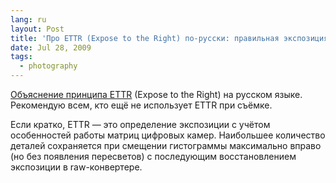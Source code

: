 ```yaml
---
lang: ru
layout: Post
title: 'Про ETTR (Expose to the Right) по-русски: правильная экспозиция цифровых фотографий'
date: Jul 28, 2009
tags:
  - photography
---
```


[Объяснение принципа ETTR](http://www.lightroom.ru/photomaster/63-88.html "Экспозиция в цифровой фотографии") (Expose to the Right) на русском языке. Рекомендую всем, кто ещё не использует ETTR при съёмке.

Если кратко, ETTR — это определение экспозиции с учётом особенностей работы матриц цифровых камер. Наибольшее количество деталей сохраняется при смещении гистограммы максимально вправо (но без появления пересветов) с последующим восстановлением экспозиции в raw-конвертере.
